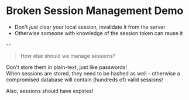 # Broken Session Management Demo

* Don't _just_ clear your local session, invalidate it from the server
* Otherwise someone with knowledge of the session token can reuse it

--

> How else should we manage sessions?  

Don't store them in plain-text, just like passwords!  
When sessions are stored, they need to be hashed as well - otherwise a compromised database will contain (hundreds of) valid sessions!

Also, sessions should have expiries!
